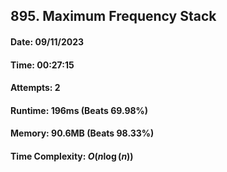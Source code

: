## 895. Maximum Frequency Stack

#### Date: 09/11/2023

#### Time: 00:27:15

#### Attempts: 2

#### Runtime: 196ms (Beats 69.98%)

#### Memory: 90.6MB (Beats 98.33%)

#### Time Complexity: $O(n\log(n))$